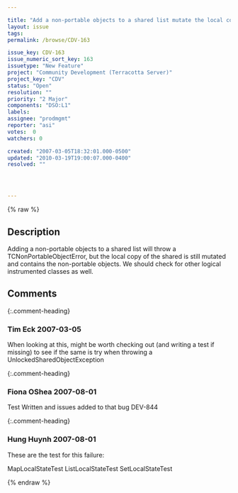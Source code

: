 ```yaml
---

title: "Add a non-portable objects to a shared list mutate the local copy the list"
layout: issue
tags: 
permalink: /browse/CDV-163

issue_key: CDV-163
issue_numeric_sort_key: 163
issuetype: "New Feature"
project: "Community Development (Terracotta Server)"
project_key: "CDV"
status: "Open"
resolution: ""
priority: "2 Major"
components: "DSO:L1"
labels: 
assignee: "prodmgmt"
reporter: "asi"
votes:  0
watchers: 0

created: "2007-03-05T18:32:01.000-0500"
updated: "2010-03-19T19:00:07.000-0400"
resolved: ""




---
```


{% raw %}

## Description

<div markdown="1" class="description">

Adding a non-portable objects to a shared list will throw a TCNonPortableObjectError, but the local copy of the shared is still mutated and contains the non-portable objects. We should check for other logical instrumented classes as well.

</div>

## Comments


{:.comment-heading}
### **Tim Eck** <span class="date">2007-03-05</span>

<div markdown="1" class="comment">

When looking at this, might be worth checking out (and writing a test if missing) to see if the same is try when throwing a UnlockedSharedObjectException

</div>


{:.comment-heading}
### **Fiona OShea** <span class="date">2007-08-01</span>

<div markdown="1" class="comment">

Test Written and issues added to that bug DEV-844

</div>


{:.comment-heading}
### **Hung Huynh** <span class="date">2007-08-01</span>

<div markdown="1" class="comment">

These are the test for this failure:

MapLocalStateTest
ListLocalStateTest
SetLocalStateTest


</div>



{% endraw %}
